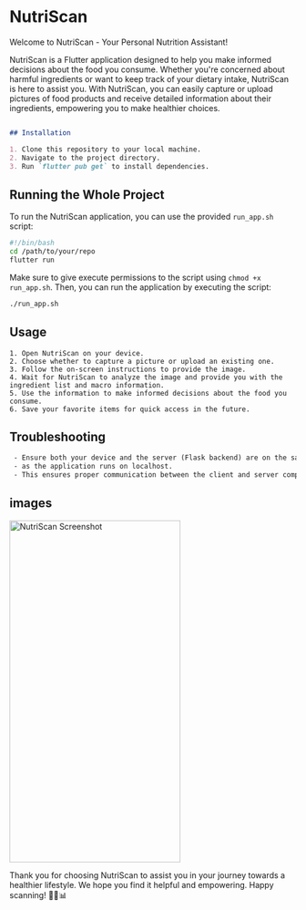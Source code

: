
# NutriScan

Welcome to NutriScan - Your Personal Nutrition Assistant!

NutriScan is a Flutter application designed to help you make informed decisions about the food you consume. Whether you're concerned about harmful ingredients or want to keep track of your dietary intake, NutriScan is here to assist you. With NutriScan, you can easily capture or upload pictures of food products and receive detailed information about their ingredients, empowering you to make healthier choices.
```markdown

## Installation

1. Clone this repository to your local machine.
2. Navigate to the project directory.
3. Run `flutter pub get` to install dependencies.
```
## Running the Whole Project

To run the NutriScan application, you can use the provided `run_app.sh` script:

```bash
#!/bin/bash
cd /path/to/your/repo
flutter run
```

Make sure to give execute permissions to the script using `chmod +x run_app.sh`. Then, you can run the application by executing the script:

```bash
./run_app.sh
```

## Usage
```
1. Open NutriScan on your device.
2. Choose whether to capture a picture or upload an existing one.
3. Follow the on-screen instructions to provide the image.
4. Wait for NutriScan to analyze the image and provide you with the ingredient list and macro information.
5. Use the information to make informed decisions about the food you consume.
6. Save your favorite items for quick access in the future.
```
## Troubleshooting
```diff
 - Ensure both your device and the server (Flask backend) are on the same network, 
 - as the application runs on localhost. 
 - This ensures proper communication between the client and server components of the application.

```
## images
<img src="https://github.com/REM-moe/NutriScan/assets/98999089/a72d0c93-3416-4865-ab34-6743260043b6" alt="NutriScan Screenshot" width="300" height="600">

Thank you for choosing NutriScan to assist you in your journey towards a healthier lifestyle. We hope you find it helpful and empowering. Happy scanning! 🥦📸📊

```

